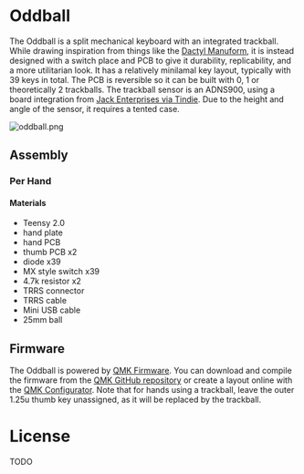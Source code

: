# Oddball

The Oddball is a split mechanical keyboard with an integrated trackball. While drawing inspiration from things like the [Dactyl Manuform](https://github.com/abstracthat/dactyl-manuform), it is instead designed with a switch place and PCB to give it durability, replicability, and a more utilitarian look. It has a relatively minilamal key layout, typically with 39 keys in total. The PCB is reversible so it can be built with 0, 1 or theoretically 2 trackballs. The trackball sensor is an ADNS900, using a board integration from [Jack Enterprises via Tindie](https://www.tindie.com/products/jkicklighter/adns-9800-laser-motion-sensor/). Due to the height and angle of the sensor, it requires a tented case.

![oddball.png]()

## Assembly

### Per Hand

#### Materials
- Teensy 2.0
- hand plate
- hand PCB
- thumb PCB x2
- diode x39
- MX style switch x39
- 4.7k resistor x2
- TRRS connector
- TRRS cable
- Mini USB cable
- 25mm ball



## Firmware

The Oddball is powered by [QMK Firmware](https://qmk.fm/). You can download and compile the firmware from the [QMK GitHub repository](https://github.com/qmk/qmk_firmware) or create a layout online with the [QMK Configurator](https://config.qmk.fm/#/oddball/LAYOUT). Note that for hands using a trackball, leave the outer 1.25u thumb key unassigned, as it will be replaced by the trackball.

# License

TODO